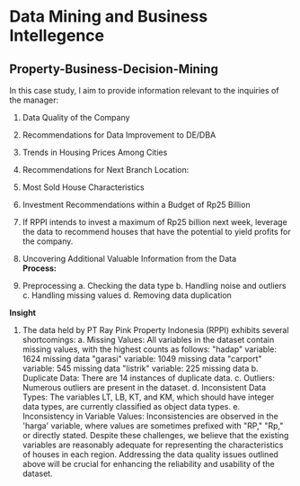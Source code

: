 # Data Mining and Business Intellegence
## Property-Business-Decision-Mining

In this case study, I aim to provide information relevant to the inquiries of the manager:

1. Data Quality of the Company
2. Recommendations for Data Improvement to DE/DBA
3. Trends in Housing Prices Among Cities
4. Recommendations for Next Branch Location:
5. Most Sold House Characteristics
6. Investment Recommendations within a Budget of Rp25 Billion
7. If RPPI intends to invest a maximum of Rp25 billion next week, leverage the data to recommend houses that have the potential to yield profits for the company.
8. Uncovering Additional Valuable Information from the Data
\
**Process:**

1. Preprocessing
a. Checking the data type
b. Handling noise and outliers
c. Handling missing values
d. Removing data duplication

**Insight**
1. The data held by PT Ray Pink Property Indonesia (RPPI) exhibits several shortcomings:
a. Missing Values:
All variables in the dataset contain missing values, with the highest counts as follows:
"hadap" variable: 1624 missing data
"garasi" variable: 1049 missing data
"carport" variable: 545 missing data
"listrik" variable: 225 missing data
b. Duplicate Data:
There are 14 instances of duplicate data.
c. Outliers:
Numerous outliers are present in the dataset.
d. Inconsistent Data Types:
The variables LT, LB, KT, and KM, which should have integer data types, are currently classified as object data types.
e. Inconsistency in Variable Values:
Inconsistencies are observed in the 'harga' variable, where values are sometimes prefixed with "RP," "Rp," or directly stated.
Despite these challenges, we believe that the existing variables are reasonably adequate for representing the characteristics of houses in each region. Addressing the data quality issues outlined above will be crucial for enhancing the reliability and usability of the dataset.
   
